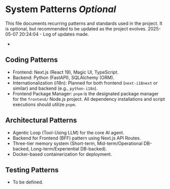 # System Patterns *Optional*

This file documents recurring patterns and standards used in the project.
It is optional, but recommended to be updated as the project evolves.
2025-05-07 20:24:04 - Log of updates made.

*

## Coding Patterns

* Frontend: Next.js (React 19), Magic UI, TypeScript.
* Backend: Python (FastAPI), SQLAlchemy (ORM).
* Internationalization (i18n): Planned for both frontend (`next-i18next` or similar) and backend (e.g., `python-i18n`).
* Frontend Package Manager: `pnpm` is the designated package manager for the `frontend/` Node.js project. All dependency installations and script executions should utilize `pnpm`.

## Architectural Patterns

* Agentic Loop (Tool-Using LLM) for the core AI agent.
* Backend for Frontend (BFF) pattern using Next.js API Routes.
* Three-tier memory system (Short-term, Mid-term/Operational DB-backed, Long-term/Experiential DB-backed).
* Docker-based containerization for deployment.

## Testing Patterns

* To be defined.
